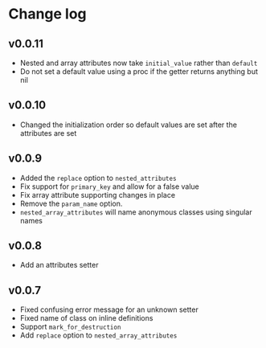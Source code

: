 # Change log

## v0.0.11

- Nested and array attributes now take `initial_value` rather than `default`
- Do not set a default value using a proc if the getter returns anything but nil

## v0.0.10

- Changed the initialization order so default values are set after the attributes are set

## v0.0.9

- Added the `replace` option to `nested_attributes`
- Fix support for `primary_key` and allow for a false value
- Fix array attribute supporting changes in place
- Remove the `param_name` option.
- `nested_array_attributes` will name anonymous classes using singular names

## v0.0.8

- Add an attributes setter

## v0.0.7

- Fixed confusing error message for an unknown setter
- Fixed name of class on inline definitions
- Support `mark_for_destruction`
- Add `replace` option to `nested_array_attributes`
